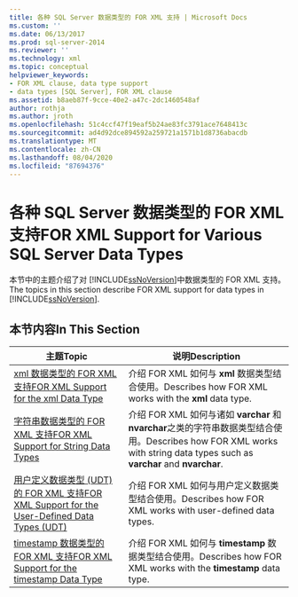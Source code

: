 ```yaml
---
title: 各种 SQL Server 数据类型的 FOR XML 支持 | Microsoft Docs
ms.custom: ''
ms.date: 06/13/2017
ms.prod: sql-server-2014
ms.reviewer: ''
ms.technology: xml
ms.topic: conceptual
helpviewer_keywords:
- FOR XML clause, data type support
- data types [SQL Server], FOR XML clause
ms.assetid: b8aeb87f-9cce-40e2-a47c-2dc1460548af
author: rothja
ms.author: jroth
ms.openlocfilehash: 51c4ccf47f19eaf5b24ae83fc3791ace7648413c
ms.sourcegitcommit: ad4d92dce894592a259721a1571b1d8736abacdb
ms.translationtype: MT
ms.contentlocale: zh-CN
ms.lasthandoff: 08/04/2020
ms.locfileid: "87694376"
---
```

# <a name="for-xml-support-for-various-sql-server-data-types"></a><span data-ttu-id="e27f8-102">各种 SQL Server 数据类型的 FOR XML 支持</span><span class="sxs-lookup"><span data-stu-id="e27f8-102">FOR XML Support for Various SQL Server Data Types</span></span>
  <span data-ttu-id="e27f8-103">本节中的主题介绍了对 [!INCLUDE[ssNoVersion](../../includes/ssnoversion-md.md)]中数据类型的 FOR XML 支持。</span><span class="sxs-lookup"><span data-stu-id="e27f8-103">The topics in this section describe FOR XML support for data types in [!INCLUDE[ssNoVersion](../../includes/ssnoversion-md.md)].</span></span>  
  
## <a name="in-this-section"></a><span data-ttu-id="e27f8-104">本节内容</span><span class="sxs-lookup"><span data-stu-id="e27f8-104">In This Section</span></span>  
  
|<span data-ttu-id="e27f8-105">主题</span><span class="sxs-lookup"><span data-stu-id="e27f8-105">Topic</span></span>|<span data-ttu-id="e27f8-106">说明</span><span class="sxs-lookup"><span data-stu-id="e27f8-106">Description</span></span>|  
|-----------|-----------------|  
|[<span data-ttu-id="e27f8-107">xml 数据类型的 FOR XML 支持</span><span class="sxs-lookup"><span data-stu-id="e27f8-107">FOR XML Support for the xml Data Type</span></span>](for-xml-support-for-the-xml-data-type.md)|<span data-ttu-id="e27f8-108">介绍 FOR XML 如何与 **xml** 数据类型结合使用。</span><span class="sxs-lookup"><span data-stu-id="e27f8-108">Describes how FOR XML works with the **xml** data type.</span></span>|  
|[<span data-ttu-id="e27f8-109">字符串数据类型的 FOR XML 支持</span><span class="sxs-lookup"><span data-stu-id="e27f8-109">FOR XML Support for String Data Types</span></span>](for-xml-support-for-string-data-types.md)|<span data-ttu-id="e27f8-110">介绍 FOR XML 如何与诸如 **varchar** 和 **nvarchar**之类的字符串数据类型结合使用。</span><span class="sxs-lookup"><span data-stu-id="e27f8-110">Describes how FOR XML works with string data types such as **varchar** and **nvarchar**.</span></span>|  
|[<span data-ttu-id="e27f8-111">用户定义数据类型 (UDT) 的 FOR XML 支持</span><span class="sxs-lookup"><span data-stu-id="e27f8-111">FOR XML Support for the User-Defined Data Types &#40;UDT&#41;</span></span>](for-xml-support-for-the-user-defined-data-types-udt.md)|<span data-ttu-id="e27f8-112">介绍 FOR XML 如何与用户定义数据类型结合使用。</span><span class="sxs-lookup"><span data-stu-id="e27f8-112">Describes how FOR XML works with user-defined data types.</span></span>|  
|[<span data-ttu-id="e27f8-113">timestamp 数据类型的 FOR XML 支持</span><span class="sxs-lookup"><span data-stu-id="e27f8-113">FOR XML Support for the timestamp Data Type</span></span>](for-xml-support-for-the-timestamp-data-type.md)|<span data-ttu-id="e27f8-114">介绍 FOR XML 如何与 **timestamp** 数据类型结合使用。</span><span class="sxs-lookup"><span data-stu-id="e27f8-114">Describes how FOR XML works with the **timestamp** data type.</span></span>|  
  
  
